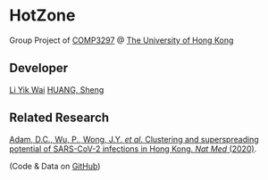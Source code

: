 # HotZone
Group Project of [COMP3297](https://www.cs.hku.hk/index.php/programmes/course-offered?infile=2019/comp3297.html "COMP3297 Software engineering [Section 1A, 2020]") @ [The University of Hong Kong](https://www.hku.hk/)

## Developer
[Li Yik Wai](https://github.com/liyikwai)
[HUANG, Sheng](https://github.com/vicw0ng-hk)

## Related Research
[Adam, D.C., Wu, P., Wong, J.Y. *et al*. Clustering and superspreading potential of SARS-CoV-2 infections in Hong Kong. *Nat Med* (2020)](https://www.nature.com/articles/s41591-020-1092-0).

(Code & Data on [GitHub](https://github.com/dcadam/covid-19-sse))
